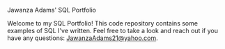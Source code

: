 Jawanza Adams' SQL Portfolio

Welcome to my SQL Portfolio! This code repository contains some examples of SQL I've written. Feel free to take a look and reach out if you have any questions: JawanzaAdams21@yahoo.com. 
